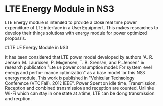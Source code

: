 # LTE Energy Module in NS3

LTE Energy module is intended to provide a close real time power expenditure of LTE interface in a User Equipment. This makes researches to develop their things solutions with energy module for power optimized proposals.

#LTE UE Energy Module in NS3

It has been considered that LTE power model developed by authors "A. R. Jensen, M. Lauridsen, P. Mogensen, T. B. Srensen, and P. Jensen" in research publication "Lte ue power consumption model: For system level energy and perfor- mance optimization" as a base model for this NS3 energy module. This work is published in "Vehicular Technology Conference (VTC Fall), 2012 IEEE". Power Spent on idle time, Transmission, Reception and combined transmission and reception are counted. Unlinke Wi-Fi which can stay in one state at a time, LTE can be doing transmission and recption. 
